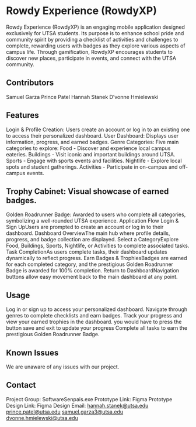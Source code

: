 # Rowdy Experience (RowdyXP)

Rowdy Experience (RowdyXP) is an engaging mobile application designed exclusively for UTSA students. Its purpose is to enhance school pride and community spirit by providing a checklist of activities and challenges to complete, rewarding users with badges as they explore various aspects of campus life. Through gamification, RowdyXP encourages students to discover new places, participate in events, and connect with the UTSA community.

## Contributors
Samuel Garza
Prince Patel
Hannah Stanek
D’vonne Hmielewski

## Features

Login & Profile Creation: Users create an account or log in to an existing one to access their personalized dashboard.
User Dashboard: Displays user information, progress, and earned badges.
Genre Categories: Five main categories to explore:
Food - Discover and experience local campus eateries.
Buildings - Visit iconic and important buildings around UTSA.
Sports - Engage with sports events and facilities.
Nightlife - Explore local spots and student gatherings.
Activities - Participate in on-campus and off-campus events.

## Trophy Cabinet: Visual showcase of earned badges.

Golden Roadrunner Badge: Awarded to users who complete all categories, symbolizing a well-rounded UTSA experience.
Application Flow
Login & Sign UpUsers are prompted to create an account or log in to their dashboard.
Dashboard OverviewThe main hub where profile details, progress, and badge collection are displayed.
Select a CategoryExplore Food, Buildings, Sports, Nightlife, or Activities to complete associated tasks.
Task CompletionAs users complete tasks, their dashboard updates dynamically to reflect progress.
Earn Badges & TrophiesBadges are earned for each completed category, and the prestigious Golden Roadrunner Badge is awarded for 100% completion.
Return to DashboardNavigation buttons allow easy movement back to the main dashboard at any point.

## Usage

Log in or sign up to access your personalized dashboard.
Navigate through genres to complete checklists and earn badges.
Track your progress and view your earned trophies in the dashboard.
you would have to press the button save and exit to update your progress
Complete all tasks to earn the prestigious Golden Roadrunner Badge.

## Known Issues
We are unaware of any issues with our project. 

## Contact

Project Group: SoftwareSenpais.exe
Prototype Link: Figma Prototype
Design Link: Figma Design
Email:  hannah.stanek@utsa.edu
        prince.patel@utsa.edu
        samuel.garza3@utsa.edu
        dvonne.hmielewski@utsa.edu
